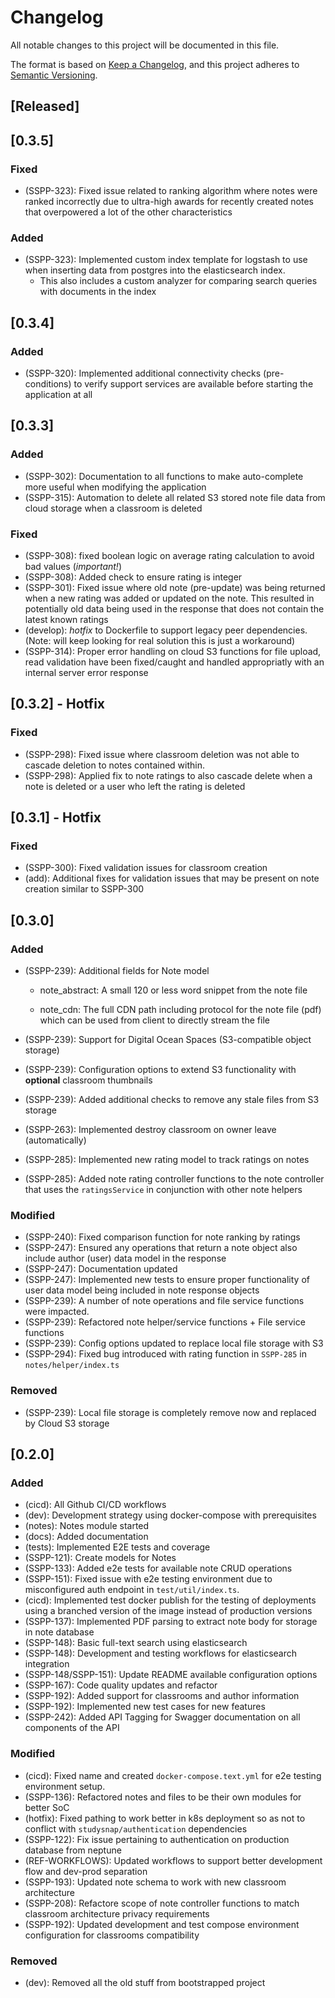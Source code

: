 # Changelog

All notable changes to this project will be documented in this file.

The format is based on [Keep a Changelog](https://keepachangelog.com/en/1.0.0/),
and this project adheres to [Semantic Versioning](https://semver.org/spec/v2.0.0.html).

## [Released]

## [0.3.5]

### Fixed

- (SSPP-323): Fixed issue related to ranking algorithm where notes were ranked incorrectly due to ultra-high awards for recently created notes that overpowered a lot of the other characteristics

### Added

- (SSPP-323): Implemented custom index template for logstash to use when inserting data from postgres into the elasticsearch index.
    - This also includes a custom analyzer for comparing search queries with documents in the index


## [0.3.4]

### Added

- (SSPP-320): Implemented additional connectivity checks (pre-conditions) to verify support services are available before starting the application at all

## [0.3.3]

### Added

- (SSPP-302): Documentation to all functions to make auto-complete more useful when modifying the application
- (SSPP-315): Automation to delete all related S3 stored note file data from cloud storage when a classroom is deleted

### Fixed

- (SSPP-308): fixed boolean logic on average rating calculation to avoid bad values (*important!*)
- (SSPP-308): Added check to ensure rating is integer
- (SSPP-301): Fixed issue where old note (pre-update) was being returned when a new rating was added or updated on the note. This resulted in potentially old data being used in the response that does not contain the latest known ratings
- (develop): *hotfix* to Dockerfile to support legacy peer dependencies. (Note: will keep looking for real solution this is just a workaround)
- (SSPP-314): Proper error handling on cloud S3 functions for file upload, read validation have been fixed/caught and handled appropriatly with an internal server error response

## [0.3.2] - Hotfix

### Fixed

- (SSPP-298): Fixed issue where classroom deletion was not able to cascade deletion to notes contained within.
- (SSPP-298): Applied fix to note ratings to also cascade delete when a note is deleted or a user who left the rating is deleted

## [0.3.1] - Hotfix

### Fixed

- (SSPP-300): Fixed validation issues for classroom creation
- (add): Additional fixes for validation issues that may be present on note creation similar to SSPP-300

## [0.3.0]

### Added

- (SSPP-239): Additional fields for Note model

    - note_abstract: A small 120 or less word snippet from the note file

    - note_cdn: The full CDN path including protocol for the note file (pdf) which can be used from client to directly stream the file

- (SSPP-239): Support for Digital Ocean Spaces (S3-compatible object storage)
- (SSPP-239): Configuration options to extend S3 functionality with **optional** classroom thumbnails
- (SSPP-239): Added additional checks to remove any stale files from S3 storage
- (SSPP-263): Implemented destroy classroom on owner leave (automatically)
- (SSPP-285): Implemented new rating model to track ratings on notes
- (SSPP-285): Added note rating controller functions to the note controller that uses the `ratingsService` in conjunction with other note helpers

### Modified

- (SSPP-240): Fixed comparison function for note ranking by ratings
- (SSPP-247): Ensured any operations that return a note object also include author (user) data model in the response
- (SSPP-247): Documentation updated
- (SSPP-247): Implemented new tests to ensure proper functionality of user data model being included in note response objects
- (SSPP-239): A number of note operations and file service functions were impacted.
- (SSPP-239): Refactored note helper/service functions + File service functions
- (SSPP-239): Config options updated to replace local file storage with S3
- (SSPP-294): Fixed bug introduced with rating function in `SSPP-285` in `notes/helper/index.ts`

### Removed

- (SSPP-239): Local file storage is completely remove now and replaced by Cloud S3 storage

## [0.2.0]

### Added

- (cicd): All Github CI/CD workflows
- (dev): Development strategy using docker-compose with prerequisites
- (notes): Notes module started
- (docs): Added documentation
- (tests): Implemented E2E tests and coverage
- (SSPP-121): Create models for Notes
- (SSPP-133): Added e2e tests for available note CRUD operations
- (SSPP-151): Fixed issue with e2e testing environment due to misconfigured auth endpoint in `test/util/index.ts`.
- (cicd): Implemented test docker publish for the testing of deployments using a branched version of the image instead of production versions
- (SSPP-137): Implemented PDF parsing to extract note body for storage in note database
- (SSPP-148): Basic full-text search using elasticsearch
- (SSPP-148): Development and testing workflows for elasticsearch integration
- (SSPP-148/SSPP-151): Update README available configuration options
- (SSPP-167): Code quality updates and refactor
- (SSPP-192): Added support for classrooms and author information
- (SSPP-192): Implemented new test cases for new features
- (SSPP-242): Added API Tagging for Swagger documentation on all components of the API

### Modified

- (cicd): Fixed name and created `docker-compose.text.yml` for e2e testing environment setup.
- (SSPP-136): Refactored notes and files to be their own modules for better SoC
- (hotfix): Fixed pathing to work better in k8s deployment so as not to conflict with `studysnap/authentication` dependencies
- (SSPP-122): Fix issue pertaining to authentication on production database from neptune
- (REF-WORKFLOWS): Updated workflows to support better development flow and dev-prod separation
- (SSPP-193): Updated note schema to work with new classroom architecture
- (SSPP-208): Refactore scope of note controller functions to match classroom architecture privacy requirements
- (SSPP-192): Updated development and test compose environment configuration for classrooms compatibility

### Removed

- (dev): Removed all the old stuff from bootstrapped project
